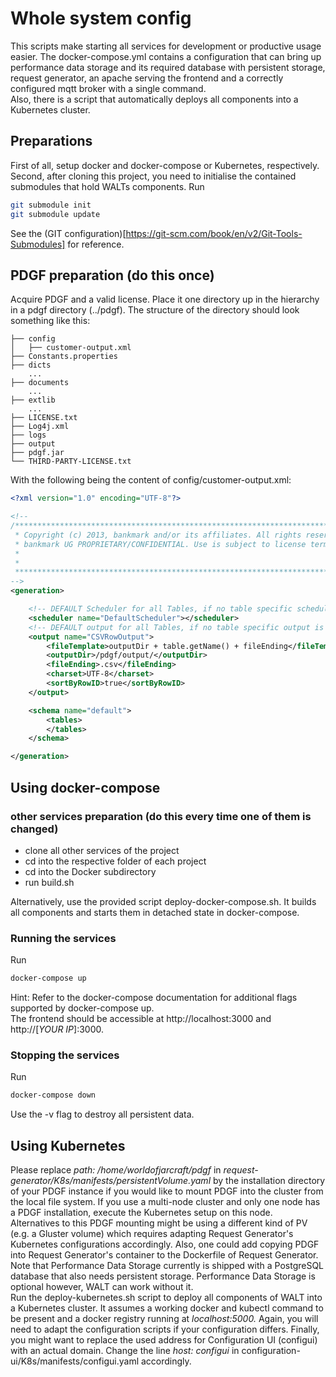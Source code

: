 # Whole system config
This scripts make starting all services for development or productive usage easier. The docker-compose.yml contains a configuration that can bring up performance data storage and its required database with persistent storage, request generator, an apache serving the frontend and a correctly configured mqtt broker with a single command.  
Also, there is a script that automatically deploys all components into a Kubernetes cluster.

## Preparations
First of all, setup docker and docker-compose or Kubernetes, respectively.  
Second, after cloning this project, you need to initialise the contained submodules that hold WALTs components. Run
```bash
git submodule init  
git submodule update  
```  
See the (GIT configuration)[https://git-scm.com/book/en/v2/Git-Tools-Submodules] for reference.


## PDGF preparation (do this once)
Acquire PDGF and a valid license. Place it one directory up in the hierarchy in a pdgf directory (../pdgf). The structure of the directory should look something like this:
```
├── config
│   ├── customer-output.xml
├── Constants.properties
├── dicts
    ...
├── documents
    ...
├── extlib
    ...
├── LICENSE.txt
├── Log4j.xml
├── logs
├── output
├── pdgf.jar
└── THIRD-PARTY-LICENSE.txt
```
With the following being the content of config/customer-output.xml:
```xml
<?xml version="1.0" encoding="UTF-8"?>

<!--
/*******************************************************************************
 * Copyright (c) 2013, bankmark and/or its affiliates. All rights reserved.
 * bankmark UG PROPRIETARY/CONFIDENTIAL. Use is subject to license terms.
 *
 *
 ******************************************************************************/
-->
<generation>

	<!-- DEFAULT Scheduler for all Tables, if no table specific scheduler is specified-->
	<scheduler name="DefaultScheduler"></scheduler>
	<!-- DEFAULT output for all Tables, if no table specific output is specified-->
	<output name="CSVRowOutput">
		<fileTemplate>outputDir + table.getName() + fileEnding</fileTemplate>
		<outputDir>/pdgf/output/</outputDir>
		<fileEnding>.csv</fileEnding>
		<charset>UTF-8</charset>
		<sortByRowID>true</sortByRowID>
	</output>

	<schema name="default">
		<tables>
		</tables>
	</schema>

</generation>

```

## Using docker-compose

### other services preparation (do this every time one of them is changed)
- clone all other services of the project
- cd into the respective folder of each  project
- cd into the Docker subdirectory
- run build.sh

Alternatively, use the provided script deploy-docker-compose.sh. It builds all components and starts them in detached state in docker-compose.

### Running the services
Run
```bash
docker-compose up
```
Hint: Refer to the docker-compose documentation for additional flags supported by docker-compose up.  
The frontend should be accessible at http://localhost:3000 and http://[*YOUR IP*]:3000.

### Stopping the services
Run
```bash
docker-compose down
```
Use the -v flag to destroy all persistent data.

## Using Kubernetes

Please replace *path: /home/worldofjarcraft/pdgf* in *request-generator/K8s/manifests/persistentVolume.yaml* by the installation directory of your PDGF instance if you would like to mount PDGF into the cluster from the local file system. If you use a multi-node cluster and only one node has a PDGF installation, execute the Kubernetes setup on this node.  
Alternatives to this PDGF mounting might be using a different kind of PV (e.g. a Gluster volume) which requires adapting Request Generator's Kubernetes configurations accordingly. Also, one could add copying PDGF into Request Generator's container to the Dockerfile of Request Generator.  
Note that Performance Data Storage currently is shipped with a PostgreSQL database that also needs persistent storage. Performance Data Storage is optional however, WALT can work without it.  
Run the deploy-kubernetes.sh script to deploy all components of WALT into a Kubernetes cluster. It assumes a working docker and kubectl command to be present and a docker registry running at *localhost:5000.* Again, you will need to adapt the configuration scripts if your configuration differs.
Finally, you might want to replace the used address for Configuration UI (configui) with an actual domain. Change the line *host: configui* in configuration-ui/K8s/manifests/configui.yaml accordingly.
